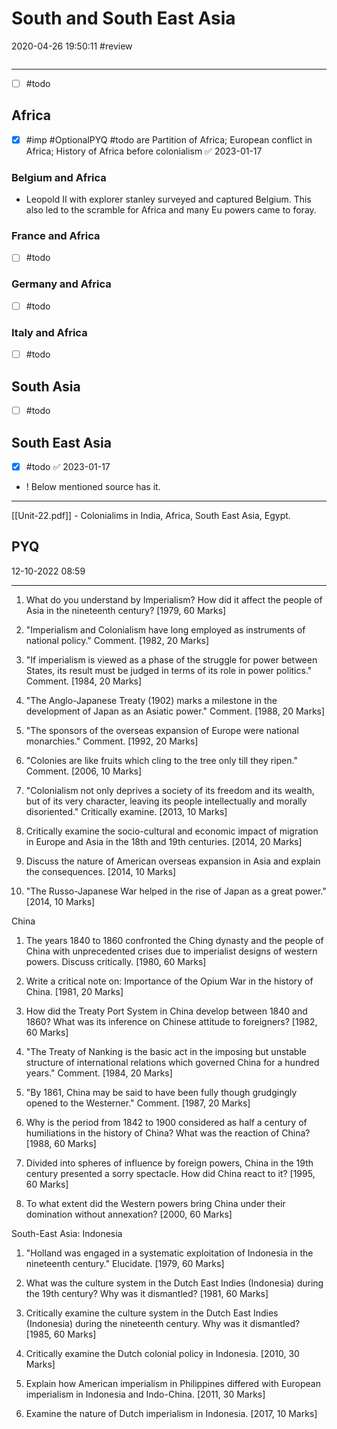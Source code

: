 # South and South East Asia

2020-04-26 19:50:11
#review

```toc
```

---

- [ ] #todo

## Africa

- [x] #imp #OptionalPYQ #todo are Partition of Africa; European conflict in Africa; History of Africa before colonialism ✅ 2023-01-17

### Belgium and Africa

- Leopold II with explorer stanley surveyed and captured Belgium. This also led to the scramble for Africa and many Eu powers came to foray.

### France and Africa

- [ ] #todo

### Germany and Africa

- [ ] #todo

### Italy and Africa

- [ ] #todo

## South Asia

- [ ] #todo

## South East Asia

- [x] #todo ✅ 2023-01-17

- ! Below mentioned source has it.

---

[[Unit-22.pdf]] - Colonialims in India, Africa, South East Asia, Egypt.

## PYQ

12-10-2022 08:59

---

1. What do you understand by Imperialism? How did it affect the people of Asia in the nineteenth century? [1979, 60 Marks]

3. "Imperialism and Colonialism have long employed as instruments of national policy." Comment. [1982, 20 Marks]

4. "If imperialism is viewed as a phase of the struggle for power between States, its result must be judged in terms of its role in power politics." Comment. [1984, 20 Marks]

5. "The Anglo-Japanese Treaty (1902) marks a milestone in the development of Japan as an Asiatic power." Comment. [1988, 20 Marks]

6. "The sponsors of the overseas expansion of Europe were national monarchies." Comment. [1992, 20 Marks]

7. "Colonies are like fruits which cling to the tree only till they ripen." Comment. [2006, 10 Marks]

8. "Colonialism not only deprives a society of its freedom and its wealth, but of its very character, leaving its people intellectually and morally disoriented." Critically examine. [2013, 10 Marks]

9. Critically examine the socio-cultural and economic impact of migration in Europe and Asia in the 18th and 19th centuries. [2014, 20 Marks]

10. Discuss the nature of American overseas expansion in Asia and explain the consequences. [2014, 10 Marks]

11. "The Russo-Japanese War helped in the rise of Japan as a great power." [2014, 10 Marks]

China

1. The years 1840 to 1860 confronted the Ching dynasty and the people of China with unprecedented crises due to imperialist designs of western powers. Discuss critically. [1980, 60 Marks]
2. Write a critical note on: Importance of the Opium War in the history of China. [1981, 20 Marks]
3. How did the Treaty Port System in China develop between 1840 and 1860? What was its inference on Chinese attitude to foreigners? [1982, 60 Marks]
4. "The Treaty of Nanking is the basic act in the imposing but unstable structure
of international relations which governed China for a hundred years." Comment. [1984, 20 Marks]

5. "By 1861, China may be said to have been fully though grudgingly opened to the Westerner."
Comment. [1987, 20 Marks]

6. Why is the period from 1842 to 1900 considered as half a century of humiliations in the history of China? What was the reaction of China? [1988, 60 Marks]
7. Divided into spheres of influence by foreign powers, China in the 19th century presented a sorry
spectacle. How did China react to it? [1995, 60 Marks]

8. To what extent did the Western powers bring China under their domination without annexation?
[2000, 60 Marks]

South-East Asia: Indonesia

1. "Holland was engaged in a systematic exploitation of Indonesia in the nineteenth century." Elucidate.
[1979, 60 Marks]

2. What was the culture system in the Dutch East Indies (Indonesia) during the 19th century? Why was it dismantled? [1981, 60 Marks]
3. Critically examine the culture system in the Dutch East Indies (Indonesia) during the nineteenth century. Why was it dismantled? [1985, 60 Marks]
4. Critically examine the Dutch colonial policy in Indonesia. [2010, 30 Marks]
5. Explain how American imperialism in Philippines differed with European imperialism in Indonesia and Indo-China. [2011, 30 Marks]
6. Examine the nature of Dutch imperialism in Indonesia. [2017, 10 Marks]
